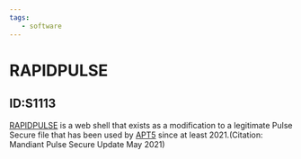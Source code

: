 ```yaml
---
tags:
   - software
---
```

# RAPIDPULSE
## ID:S1113
[RAPIDPULSE](/mitre/software/S1113) is a web shell that exists as a modification to a legitimate Pulse Secure file that has been used by [APT5](/mitre/groups/G1023) since at least 2021.(Citation: Mandiant Pulse Secure Update May 2021)
